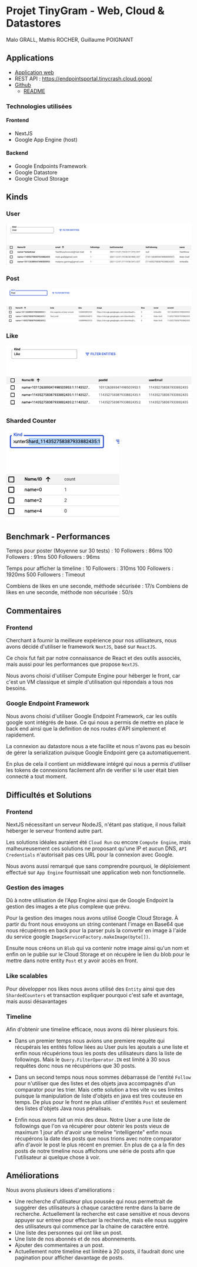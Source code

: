 # Projet TinyGram - Web, Cloud & Datastores
Malo GRALL, Mathis ROCHER, Guillaume POIGNANT

## Applications
- [Application web](http://univ-cloud.ew.r.appspot.com/)
- REST API : https://endpointsportal.tinycrash.cloud.goog/
- [Github](https://github.com/grallm/m1-google-cloud/)
  - [README](https://github.com/grallm/m1-google-cloud/blob/main/README.md)

### Technologies utilisées
#### Frontend
- NextJS
- Google App Engine (host)

#### Backend
- Google Endpoints Framework
- Google Datastore
- Google Cloud Storage


## Kinds
### User
![User](./img-report/user.png)

### Post
![Post](./img-report/post.png)

### Like
![Like](./img-report/like.png)

### Sharded Counter
![Sharded Counter](./img-report/sharded-counter.png)


## Benchmark - Performances

Temps pour poster (Moyenne sur 30 tests) :
10 Followers : 86ms
100 Followers : 91ms
500 Followers : 96ms

Temps pour afficher la timeline :
10 Followers : 310ms
100 Followers : 1920ms
500 Followers : Timeout

Combiens de likes en une seconde, méthode sécurisée : 17/s
Combiens de likes en une seconde, méthode non sécurisée : 50/s


## Commentaires
### Frontend
Cherchant à fournir la meilleure expérience pour nos utilisateurs, nous avons décidé d'utiliser le framework `NextJS`, basé sur `ReactJS`.

Ce choix fut fait par notre connaissance de React et des outils associés, mais aussi pour les performances que propose `NextJS`.

Nous avons choisi d'utiliser Compute Engine pour héberger le front, car c'est un VM classique et simple d'utilisation qui répondais a tous nos besoins. 

### Google Endpoint Framework

Nous avons choisi d'utiliser Google Endpoint Framework, car les outils google sont intégrés de base. Ce qui nous a permis 
de mettre en place le back end ainsi que la definition de nos routes d'API simplement et rapidement.

La connexion au datastore nous a ete facilite et nous n'avons pas eu besoin de gérer la serialization puisque Google Endpoint gere ça automatiquement. 

En plus de cela il contient un middleware intégré qui nous a permis d'utiliser les tokens de connexions facilement afin de verifier
si le user était bien connecté a tout moment.

## Difficultés et Solutions
### Frontend
NextJS nécessitant un serveur NodeJS, n'étant pas statique, il nous fallait héberger le serveur frontend autre part.

Les solutions idéales auraient été `Cloud Run` ou encore `Compute Engine`, mais malheureusement ces solutions ne proposant qu'une IP et aucun DNS, `API Credentials` n'autorisait pas ces URL pour la connexion avec Google.

Nous avons aussi remarqué que sans comprendre pourquoi, le déploiement effectué sur `App Engine` fournissait une application web non fonctionnelle.

### Gestion des images

Dû à notre utilisation de l'App Engine ainsi que de Google Endpoint la gestion des images a ete plus complexe que prévu. 

Pour la gestion des images nous avons utilisé Google Cloud Storage. À partir du front nous envoyons un string contenant
l'image en Base64 que nous récupérons en back pour la parser puis la convertir en image à l'aide du service google `ImageServiceFactory.makeImage(byte[])`.

Ensuite nous créons un `Blob` qui va contenir notre image ainsi qu'un nom et enfin on le publie sur le Cloud Storage 
et on récupère le lien du blob pour le mettre dans notre entity `Post` et y avoir accès en front.

### Like scalables 
Pour développer nos likes nous avons utilisé des `Entity` ainsi que des `ShardedCounters` et transaction expliquer 
pourquoi c'est safe et avantage, mais aussi désavantages

### Timeline
Afin d'obtenir une timeline efficace, nous avons dû itérer plusieurs fois.

- Dans un premier temps nous avions une premiere requête qui récupérais les entités follow liées au User puis les ajoutais 
a une liste et enfin nous récupérions tous les posts des utilisateurs dans la liste de followings.
Mais le `Query.FilterOperator.IN` est limité à 30 sous requêtes donc nous ne récupérions que 30 posts. 

- Dans un second temps nous nous sommes débarrassé de l'entité `Follow` pour n'utiliser que des listes et des objets java 
accompagnés d'un comparator pour les trier. Mais cette solution a tres vite vu ses limites puisque la manipulation de liste 
d'objets en java est tres couteuse en temps.
De plus pour le front ne plus utiliser d'entités `Post` et seulement des listes d'objets Java nous pénalisais.

- Enfin nous avons fait un mix des deux. Notre User a une liste de followings que l'on va récupérer pour obtenir les posts
vieux de maximum 1 jour afin d'avoir une timeline "intelligente" enfin nous récupérons la date des posts que nous trions avec notre
comparator afin d'avoir le post le plus récent en premier. En plus de ça a la fin des posts de notre timeline nous affichons une 
série de posts afin que l'utilisateur ai quelque chose à voir.


## Améliorations
Nous avons plusieurs idees d'améliorations :
- Une recherche d'utilisateur plus poussée qui nous permettrait de suggérer des utilisateurs à chaque caractère rentre dans la barre de
recherche. Actuellement la recherche est case sensitive et nous devons appuyer sur entree pour effectuer la recherche, mais elle nous suggère 
des utilisateurs qui commence par la chaine de caractère entré.
- Une liste des personnes qui ont like un post.
- Une liste de nos abonnés et de nos abonnements.
- Ajouter des commentaires a un post.
- Actuellement notre timeline est limitée à 20 posts, il faudrait donc une pagination pour afficher davantage de posts.
